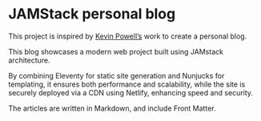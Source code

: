 # JAMStack personal blog

This project is inspired by [Kevin Powell’s](https://kevinpowell.co) work to create a personal blog.  

This blog showcases a modern web project built using JAMstack architecture.  

By combining Eleventy for static site generation and Nunjucks for templating, it ensures both performance and scalability, while the site is securely deployed via a CDN using Netlify, enhancing speed and security.  

The articles are written in Markdown, and include Front Matter.  
